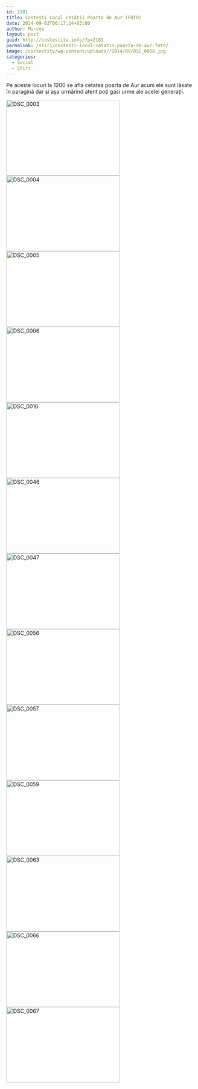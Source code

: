 ```yaml
---
id: 2181
title: Costești Locul cetății Poarta de Aur (FOTO)
date: 2014-09-03T06:17:24+03:00
author: Mircea
layout: post
guid: http://costestitv.info/?p=2181
permalink: /stiri/costesti-locul-cetatii-poarta-de-aur-foto/
image: /costestitv/wp-content/uploads//2014/09/DSC_0058.jpg
categories:
  - Social
  - Știri
---
```

Pe aceste locuri la 1200 se afla cetatea poarta de Aur acum ele sunt lăsate în paragină dar și așa urmărind atent poți gasi urme ale acelei generații.<!--more-->

[<img class="alignnone size-medium wp-image-2182" src="/costestitv/wp-content/uploads//2014/09/DSC_0003-300x200.jpg" alt="DSC_0003" width="300" height="200" srcset="http://costestitv.ddev.local/costestitv/wp-content/uploads//2014/09/DSC_0003-300x200.jpg 300w, http://costestitv.ddev.local/costestitv/wp-content/uploads//2014/09/DSC_0003.jpg 1024w" sizes="(max-width: 300px) 100vw, 300px" />](/costestitv/wp-content/uploads//2014/09/DSC_0003.jpg) [<img class="alignnone size-medium wp-image-2183" src="/costestitv/wp-content/uploads//2014/09/DSC_0004-300x200.jpg" alt="DSC_0004" width="300" height="200" srcset="http://costestitv.ddev.local/costestitv/wp-content/uploads//2014/09/DSC_0004-300x200.jpg 300w, http://costestitv.ddev.local/costestitv/wp-content/uploads//2014/09/DSC_0004.jpg 1024w" sizes="(max-width: 300px) 100vw, 300px" />](/costestitv/wp-content/uploads//2014/09/DSC_0004.jpg) [<img class="alignnone size-medium wp-image-2184" src="/costestitv/wp-content/uploads//2014/09/DSC_0005-300x200.jpg" alt="DSC_0005" width="300" height="200" srcset="http://costestitv.ddev.local/costestitv/wp-content/uploads//2014/09/DSC_0005-300x200.jpg 300w, http://costestitv.ddev.local/costestitv/wp-content/uploads//2014/09/DSC_0005.jpg 1024w" sizes="(max-width: 300px) 100vw, 300px" />](/costestitv/wp-content/uploads//2014/09/DSC_0005.jpg) [<img class="alignnone size-medium wp-image-2185" src="/costestitv/wp-content/uploads//2014/09/DSC_0006-300x200.jpg" alt="DSC_0006" width="300" height="200" srcset="http://costestitv.ddev.local/costestitv/wp-content/uploads//2014/09/DSC_0006-300x200.jpg 300w, http://costestitv.ddev.local/costestitv/wp-content/uploads//2014/09/DSC_0006.jpg 1024w" sizes="(max-width: 300px) 100vw, 300px" />](/costestitv/wp-content/uploads//2014/09/DSC_0006.jpg) [<img class="alignnone size-medium wp-image-2187" src="/costestitv/wp-content/uploads//2014/09/DSC_0016-300x200.jpg" alt="DSC_0016" width="300" height="200" srcset="http://costestitv.ddev.local/costestitv/wp-content/uploads//2014/09/DSC_0016-300x200.jpg 300w, http://costestitv.ddev.local/costestitv/wp-content/uploads//2014/09/DSC_0016.jpg 1024w" sizes="(max-width: 300px) 100vw, 300px" />](/costestitv/wp-content/uploads//2014/09/DSC_0016.jpg) [<img class="alignnone size-medium wp-image-2188" src="/costestitv/wp-content/uploads//2014/09/DSC_0046-300x200.jpg" alt="DSC_0046" width="300" height="200" srcset="http://costestitv.ddev.local/costestitv/wp-content/uploads//2014/09/DSC_0046-300x200.jpg 300w, http://costestitv.ddev.local/costestitv/wp-content/uploads//2014/09/DSC_0046.jpg 1024w" sizes="(max-width: 300px) 100vw, 300px" />](/costestitv/wp-content/uploads//2014/09/DSC_0046.jpg) [<img class="alignnone size-medium wp-image-2189" src="/costestitv/wp-content/uploads//2014/09/DSC_0047-300x200.jpg" alt="DSC_0047" width="300" height="200" srcset="http://costestitv.ddev.local/costestitv/wp-content/uploads//2014/09/DSC_0047-300x200.jpg 300w, http://costestitv.ddev.local/costestitv/wp-content/uploads//2014/09/DSC_0047.jpg 1024w" sizes="(max-width: 300px) 100vw, 300px" />](/costestitv/wp-content/uploads//2014/09/DSC_0047.jpg) [<img class="alignnone size-medium wp-image-2190" src="/costestitv/wp-content/uploads//2014/09/DSC_0056-300x200.jpg" alt="DSC_0056" width="300" height="200" srcset="http://costestitv.ddev.local/costestitv/wp-content/uploads//2014/09/DSC_0056-300x200.jpg 300w, http://costestitv.ddev.local/costestitv/wp-content/uploads//2014/09/DSC_0056.jpg 1024w" sizes="(max-width: 300px) 100vw, 300px" />](/costestitv/wp-content/uploads//2014/09/DSC_0056.jpg) [<img class="alignnone size-medium wp-image-2191" src="/costestitv/wp-content/uploads//2014/09/DSC_0057-300x200.jpg" alt="DSC_0057" width="300" height="200" srcset="http://costestitv.ddev.local/costestitv/wp-content/uploads//2014/09/DSC_0057-300x200.jpg 300w, http://costestitv.ddev.local/costestitv/wp-content/uploads//2014/09/DSC_0057.jpg 1024w" sizes="(max-width: 300px) 100vw, 300px" />](/costestitv/wp-content/uploads//2014/09/DSC_0057.jpg) [<img class="alignnone size-medium wp-image-2193" src="/costestitv/wp-content/uploads//2014/09/DSC_0059-300x200.jpg" alt="DSC_0059" width="300" height="200" srcset="http://costestitv.ddev.local/costestitv/wp-content/uploads//2014/09/DSC_0059-300x200.jpg 300w, http://costestitv.ddev.local/costestitv/wp-content/uploads//2014/09/DSC_0059.jpg 1024w" sizes="(max-width: 300px) 100vw, 300px" />](/costestitv/wp-content/uploads//2014/09/DSC_0059.jpg) [<img class="alignnone size-medium wp-image-2194" src="/costestitv/wp-content/uploads//2014/09/DSC_0063-300x200.jpg" alt="DSC_0063" width="300" height="200" srcset="http://costestitv.ddev.local/costestitv/wp-content/uploads//2014/09/DSC_0063-300x200.jpg 300w, http://costestitv.ddev.local/costestitv/wp-content/uploads//2014/09/DSC_0063.jpg 1024w" sizes="(max-width: 300px) 100vw, 300px" />](/costestitv/wp-content/uploads//2014/09/DSC_0063.jpg) [<img class="alignnone size-medium wp-image-2195" src="/costestitv/wp-content/uploads//2014/09/DSC_0066-300x200.jpg" alt="DSC_0066" width="300" height="200" srcset="http://costestitv.ddev.local/costestitv/wp-content/uploads//2014/09/DSC_0066-300x200.jpg 300w, http://costestitv.ddev.local/costestitv/wp-content/uploads//2014/09/DSC_0066.jpg 1024w" sizes="(max-width: 300px) 100vw, 300px" />](/costestitv/wp-content/uploads//2014/09/DSC_0066.jpg) [<img class="alignnone size-medium wp-image-2196" src="/costestitv/wp-content/uploads//2014/09/DSC_0067-300x200.jpg" alt="DSC_0067" width="300" height="200" srcset="http://costestitv.ddev.local/costestitv/wp-content/uploads//2014/09/DSC_0067-300x200.jpg 300w, http://costestitv.ddev.local/costestitv/wp-content/uploads//2014/09/DSC_0067.jpg 1024w" sizes="(max-width: 300px) 100vw, 300px" />](/costestitv/wp-content/uploads//2014/09/DSC_0067.jpg)